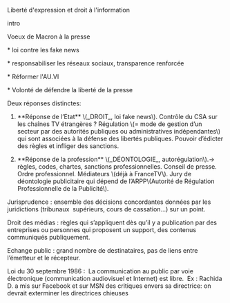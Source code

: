 Liberté d'expression et droit à l'information

intro

Voeux de Macron à la presse

\* loi contre les fake news

\* responsabiliser les réseaux sociaux, transparence renforcée

\* Réformer l'AU.VI

\* Volonté de défendre la liberté de la presse

Deux réponses distinctes:

1. \*\*Réponse de l’Etat\*\* \\(​\_DROIT\_​, loi fake news\\). Contrôle du CSA sur les chaînes TV étrangères ? Régulation \\(= mode de gestion d’un secteur par des autorités publiques ou administratives indépendantes\\) qui sont associées à la défense des libertés publiques. Pouvoir d’édicter des règles et infliger des sanctions.

2. \*\*Réponse de la profession\*\* \\(​\_DÉONTOLOGIE\_​, autorégulation\\).→ règles, codes, chartes, sanctions professionnelles. Conseil de presse. Ordre professionnel. Médiateurs \\(déjà à FranceTV\\). Jury de déontologie publicitaire qui dépend de l’ARPP\\(Autorité de Régulation Professionnelle de la Publicité\\).

Jurisprudence : ensemble des décisions concordantes données par les juridictions \(tribunaux  supérieurs, cours de cassation...\) sur un point.



Droit des médias : règles qui s’appliquent dès qu’il y a publication par des entreprises ou personnes qui proposent un support, des contenus communiqués publiquement.



Echange public : grand nombre de destinataires, pas de liens entre l’émetteur et le récepteur.



Loi du 30 septembre 1986 :  La communication au public par voie électronique \(communication audiovisuel et Internet\) est libre.  Ex : Rachida D. a mis sur Facebook et sur MSN des critiques envers sa directrice: on devrait exterminer les directrices chieuses

